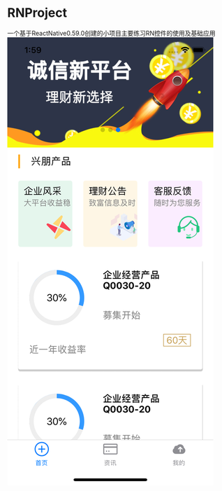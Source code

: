 # RNProject
一个基于ReactNative0.59.0创建的小项目主要练习RN控件的使用及基础应用
![首页截图](https://github.com/Buliceli/RNProject/blob/master/Vue/Pic/Simulator%20Screen%20Shot%20-%20iPhone%20X%20-%202019-08-29%20at%2013.59.09.png)
